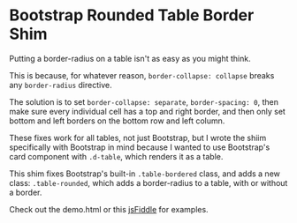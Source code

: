 # Bootstrap Rounded Table Border Shim

Putting a border-radius on a table isn't as easy as you might think.

This is because, for whatever reason, `border-collapse: collapse` breaks any `border-radius` directive.

The solution is to set `border-collapse: separate`, `border-spacing: 0`, then make sure every individual cell has a top and right border, and then only set bottom and left borders on the bottom row and left column.

These fixes work for all tables, not just Bootstrap, but I wrote the shiim specifically with Bootstrap in mind because I wanted to use Bootstrap's card component with `.d-table`, which renders it as a table.

This shim fixes Bootstrap's built-in `.table-bordered` class, and adds a new class: `.table-rounded`, which adds a border-radius to a table, with or without a border.

Check out the demo.html or this [jsFiddle](https://jsfiddle.net/pamblam/2snjvdxk/8/) for examples.